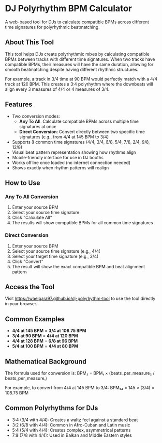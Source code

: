 # DJ Polyrhythm BPM Calculator

A web-based tool for DJs to calculate compatible BPMs across different time signatures for polyrhythmic beatmatching.

## About This Tool

This tool helps DJs create polyrhythmic mixes by calculating compatible BPMs between tracks with different time signatures. When two tracks have compatible BPMs, their measures will have the same duration, allowing for smooth beatmatching despite having different rhythmic structures.

For example, a track in 3/4 time at 90 BPM would perfectly match with a 4/4 track at 120 BPM. This creates a 3:4 polyrhythm where the downbeats will align every 3 measures of 4/4 or 4 measures of 3/4.

## Features

- Two conversion modes:
  - **Any To All**: Calculate compatible BPMs across multiple time signatures at once
  - **Direct Conversion**: Convert directly between two specific time signatures (e.g., from 4/4 at 145 BPM to 3/4)
- Supports 8 common time signatures (4/4, 3/4, 6/8, 5/4, 7/8, 2/4, 9/8, 12/8)
- Visual beat pattern representation showing how rhythms align
- Mobile-friendly interface for use in DJ booths
- Works offline once loaded (no internet connection needed)
- Shows exactly when rhythm patterns will realign

## How to Use

### Any To All Conversion
1. Enter your source BPM
2. Select your source time signature
3. Click "Calculate All"
4. The results will show compatible BPMs for all common time signatures

### Direct Conversion
1. Enter your source BPM
2. Select your source time signature (e.g., 4/4)
3. Select your target time signature (e.g., 3/4)
4. Click "Convert"
5. The result will show the exact compatible BPM and beat alignment pattern

## Access the Tool

Visit https://waelgara97.github.io/dj-polyrhythm-tool to use the tool directly in your browser.

## Common Examples

- **4/4 at 145 BPM** = **3/4 at 108.75 BPM**
- **3/4 at 90 BPM** = **4/4 at 120 BPM**
- **4/4 at 128 BPM** = **6/8 at 96 BPM**
- **5/4 at 100 BPM** = **4/4 at 80 BPM**

## Mathematical Background

The formula used for conversion is:
BPM₂ = BPM₁ × (beats_per_measure₂ / beats_per_measure₁)

For example, to convert from 4/4 at 145 BPM to 3/4:
BPM₃₄ = 145 × (3/4) = 108.75 BPM

## Common Polyrhythms for DJs

- 3:4 (3/4 with 4/4): Creates a waltz feel against a standard beat
- 3:2 (6/8 with 4/4): Common in Afro-Cuban and Latin music
- 5:4 (5/4 with 4/4): Creates complex, asymmetrical patterns
- 7:8 (7/8 with 4/4): Used in Balkan and Middle Eastern styles